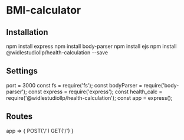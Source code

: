 # BMI-calculator

## Installation
npm install express
npm install body-parser
npm install ejs
npm install @widlestudiollp/health-calculation --save

## Settings
port = 3000
const fs = require('fs');
const bodyParser = require('body-parser');
const express = require('express');
const health_calc = require('@widlestudiollp/health-calculation');
const app = express();

## Routes
app => {
    POST('/')
    GET('/')
}



